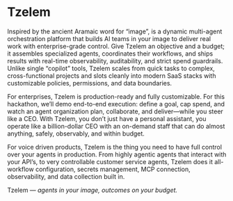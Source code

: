 # Tzelem
Inspired by the ancient Aramaic word for “image”, is a dynamic multi-agent orchestration platform that builds AI teams in your image to deliver real work with enterprise-grade control. Give Tzelem an objective and a budget; it assembles specialized agents, coordinates their workflows, and ships results with real-time observability, auditability, and strict spend guardrails. Unlike single “copilot” tools, Tzelem scales from quick tasks to complex, cross-functional projects and slots cleanly into modern SaaS stacks with customizable policies, permissions, and data boundaries.

For enterprises, Tzelem is production-ready and fully customizable. For this hackathon, we’ll demo end-to-end execution: define a goal, cap spend, and watch an agent organization plan, collaborate, and deliver—while you steer like a CEO. With Tzelem, you don’t just have a personal assistant, you operate like a billion-dollar CEO with an on-demand staff that can do almost anything, safely, observably, and within budget.

For voice driven products, Tzelem is the thing you need to have full control over your agents in production. From highly agentic agents that interact with your API’s, to very controllable customer service agents, Tzelem does it all- workflow configuration, secrets management, MCP connection, observability, and data collection built in.

Tzelem — *agents in your image, outcomes on your budget.*